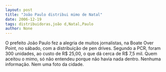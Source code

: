 ```yaml
---
layout: post
title: "João Paulo distribui mimo de Natal"
date: 2006-12-19
tags: distribuidoras,joão d,Natal,Paulo
author: None
---
```

O prefeito João Paulo fez a alegria de muitos jornalistas, na Boate Over Point, no sábado, com a distribuição de pen drives.
Segundo a PCR, foram 300 unidades, ao custo de R$ 25,00, o que dá cerca de R$ 7,5 mil.
Quem aceitou o mimo, só não entendeu porque não havia nada dentro. Nenhuma informação. Nem uma foto da cidade. 